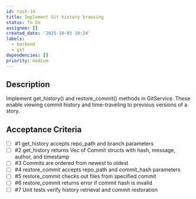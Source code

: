 ```yaml
---
id: task-14
title: Implement Git history browsing
status: To Do
assignee: []
created_date: '2025-10-03 19:24'
labels:
  - backend
  - git
dependencies: []
priority: medium
---
```


## Description

<!-- SECTION:DESCRIPTION:BEGIN -->
Implement get_history() and restore_commit() methods in GitService. These enable viewing commit history and time-traveling to previous versions of a story.
<!-- SECTION:DESCRIPTION:END -->

## Acceptance Criteria
<!-- AC:BEGIN -->
- [ ] #1 get_history accepts repo_path and branch parameters
- [ ] #2 get_history returns Vec of Commit structs with hash, message, author, and timestamp
- [ ] #3 Commits are ordered from newest to oldest
- [ ] #4 restore_commit accepts repo_path and commit_hash parameters
- [ ] #5 restore_commit checks out files from specified commit
- [ ] #6 restore_commit returns error if commit hash is invalid
- [ ] #7 Unit tests verify history retrieval and commit restoration
<!-- AC:END -->
